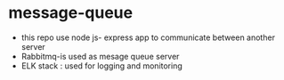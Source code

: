 # message-queue
- this repo use node js- express app to communicate between another server
- Rabbitmq-is used as mesage queue server
- ELK stack : used for logging and monitoring
